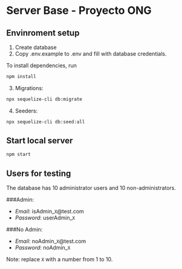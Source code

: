 # Server Base - Proyecto ONG

## Envinroment setup

1. Create database
2. Copy .env.example to .env and fill with database credentials.

To install dependencies, run

```bash
npm install
```

3. Migrations:

```bash
npx sequelize-cli db:migrate
```

4. Seeders:

```bash
npx sequelize-cli db:seed:all
```

## Start local server

```bash
npm start
```
## Users for testing

The database has 10 administrator users and 10 non-administrators.

###Admin:
- *Email*: isAdmin_`X`@test.com
- *Password*: userAdmin_`X`

###No Admin:
- *Email*: noAdmin_`X`@test.com
- *Password*: noAdmin_`X`

Note: replace `X` with a number from 1 to 10.

